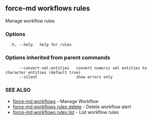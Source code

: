 ## force-md workflows rules

Manage workflow rules

### Options

```
  -h, --help   help for rules
```

### Options inherited from parent commands

```
      --convert-xml-entities   convert numeric xml entities to character entities (default true)
      --silent                 show errors only
```

### SEE ALSO

* [force-md workflows](force-md_workflows.md)	 - Manage Workflow
* [force-md workflows rules delete](force-md_workflows_rules_delete.md)	 - Delete workflow alert
* [force-md workflows rules list](force-md_workflows_rules_list.md)	 - List workflow rules


